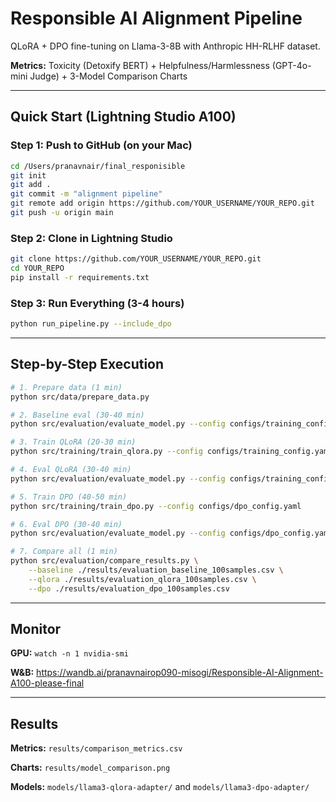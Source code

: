 # Responsible AI Alignment Pipeline

QLoRA + DPO fine-tuning on Llama-3-8B with Anthropic HH-RLHF dataset.

**Metrics:** Toxicity (Detoxify BERT) + Helpfulness/Harmlessness (GPT-4o-mini Judge) + 3-Model Comparison Charts

---

## Quick Start (Lightning Studio A100)

### Step 1: Push to GitHub (on your Mac)
```bash
cd /Users/pranavnair/final_responisible
git init
git add .
git commit -m "alignment pipeline"
git remote add origin https://github.com/YOUR_USERNAME/YOUR_REPO.git
git push -u origin main
```

### Step 2: Clone in Lightning Studio
```bash
git clone https://github.com/YOUR_USERNAME/YOUR_REPO.git
cd YOUR_REPO
pip install -r requirements.txt
```

### Step 3: Run Everything (3-4 hours)
```bash
python run_pipeline.py --include_dpo
```

---

## Step-by-Step Execution

```bash
# 1. Prepare data (1 min)
python src/data/prepare_data.py

# 2. Baseline eval (30-40 min)
python src/evaluation/evaluate_model.py --config configs/training_config.yaml --num_samples 100

# 3. Train QLoRA (20-30 min)
python src/training/train_qlora.py --config configs/training_config.yaml

# 4. Eval QLoRA (30-40 min)
python src/evaluation/evaluate_model.py --config configs/training_config.yaml --model_path ./models/llama3-qlora-adapter --num_samples 100

# 5. Train DPO (40-50 min)
python src/training/train_dpo.py --config configs/dpo_config.yaml

# 6. Eval DPO (30-40 min)
python src/evaluation/evaluate_model.py --config configs/dpo_config.yaml --model_path ./models/llama3-dpo-adapter --num_samples 100

# 7. Compare all (1 min)
python src/evaluation/compare_results.py \
    --baseline ./results/evaluation_baseline_100samples.csv \
    --qlora ./results/evaluation_qlora_100samples.csv \
    --dpo ./results/evaluation_dpo_100samples.csv
```

---

## Monitor

**GPU:** `watch -n 1 nvidia-smi`

**W&B:** https://wandb.ai/pranavnairop090-misogi/Responsible-AI-Alignment-A100-please-final

---

## Results

**Metrics:** `results/comparison_metrics.csv`

**Charts:** `results/model_comparison.png`

**Models:** `models/llama3-qlora-adapter/` and `models/llama3-dpo-adapter/`
